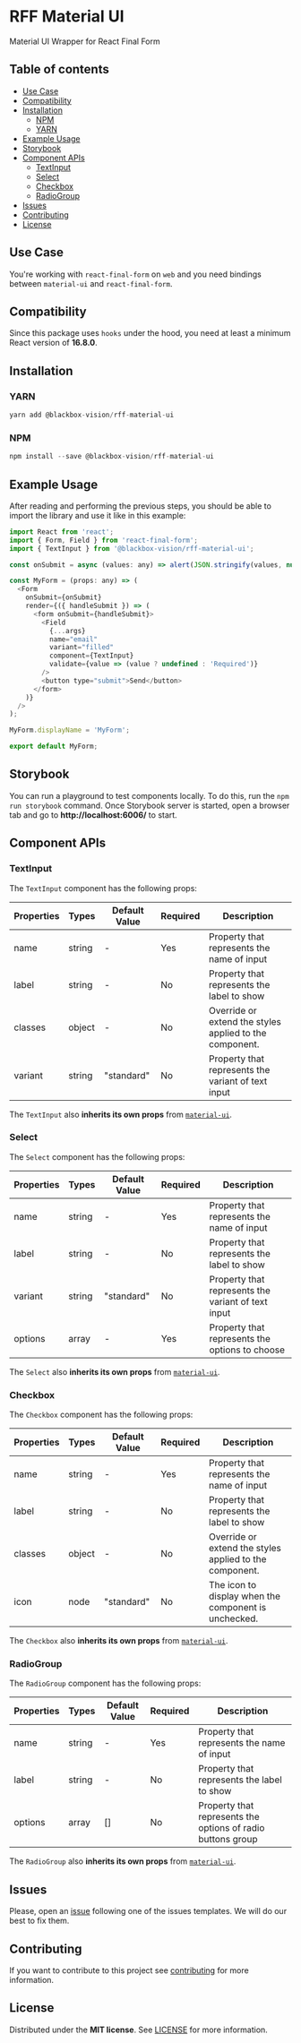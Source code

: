 # RFF Material UI

Material UI Wrapper for React Final Form

## Table of contents

- [Use Case](#use-case)
- [Compatibility](#compatibility)
- [Installation](#installation)
  - [NPM](#npm)
  - [YARN](#yarn)
- [Example Usage](#example-usages)
- [Storybook](#storybook)
- [Component APIs](#component-apis)
  - [TextInput](#textinput)
  - [Select](#select)
  - [Checkbox](#checkbox)
  - [RadioGroup](#radiogroup)
- [Issues](#issues)
- [Contributing](#contributing)
- [License](#license)

## Use Case

You're working with `react-final-form` on `web` and you need bindings between `material-ui` and `react-final-form`.

## Compatibility

Since this package uses `hooks` under the hood, you need at least a minimum React version of **16.8.0**.

## Installation

### YARN

```javascript
yarn add @blackbox-vision/rff-material-ui
```

### NPM

```javascript
npm install --save @blackbox-vision/rff-material-ui
```

## Example Usage

After reading and performing the previous steps, you should be able to import the library and use it like in this example:

```javascript
import React from 'react';
import { Form, Field } from 'react-final-form';
import { TextInput } from '@blackbox-vision/rff-material-ui';

const onSubmit = async (values: any) => alert(JSON.stringify(values, null, 2));

const MyForm = (props: any) => (
  <Form
    onSubmit={onSubmit}
    render={({ handleSubmit }) => (
      <form onSubmit={handleSubmit}>
        <Field
          {...args}
          name="email"
          variant="filled"
          component={TextInput}
          validate={value => (value ? undefined : 'Required')}
        />
        <button type="submit">Send</button>
      </form>
    )}
  />
);

MyForm.displayName = 'MyForm';

export default MyForm;
```

## Storybook

You can run a playground to test components locally. To do this, run the `npm run storybook` command. Once Storybook server is started, open a browser tab and go to **http://localhost:6006/** to start.

## Component APIs

### TextInput

The `TextInput` component has the following props:

| Properties | Types  | Default Value | Required | Description                                             |
| ---------- | ------ | ------------- | -------- | ------------------------------------------------------- |
| name       | string | -             | Yes      | Property that represents the name of input              |
| label      | string | -             | No       | Property that represents the label to show              |
| classes    | object | -             | No       | Override or extend the styles applied to the component. |
| variant    | string | "standard"    | No       | Property that represents the variant of text input      |

The `TextInput` also **inherits its own props** from [`material-ui`](https://material-ui.com/api/text-field/#props).

### Select

The `Select` component has the following props:

| Properties | Types  | Default Value | Required | Description                                        |
| ---------- | ------ | ------------- | -------- | -------------------------------------------------- |
| name       | string | -             | Yes      | Property that represents the name of input         |
| label      | string | -             | No       | Property that represents the label to show         |
| variant    | string | "standard"    | No       | Property that represents the variant of text input |
| options    | array  | -             | Yes      | Property that represents the options to choose     |

The `Select` also **inherits its own props** from [`material-ui`](https://material-ui.com/api/select/#props).

### Checkbox

The `Checkbox` component has the following props:

| Properties | Types  | Default Value | Required | Description                                             |
| ---------- | ------ | ------------- | -------- | ------------------------------------------------------- |
| name       | string | -             | Yes      | Property that represents the name of input              |
| label      | string | -             | No       | Property that represents the label to show              |
| classes    | object | -             | No       | Override or extend the styles applied to the component. |
| icon       | node   | "standard"    | No       | The icon to display when the component is unchecked.    |

The `Checkbox` also **inherits its own props** from [`material-ui`](https://material-ui.com/api/checkbox/#props).

### RadioGroup

The `RadioGroup` component has the following props:

| Properties | Types  | Default Value | Required | Description                                                 |
| ---------- | ------ | ------------- | -------- | ----------------------------------------------------------- |
| name       | string | -             | Yes      | Property that represents the name of input                  |
| label      | string | -             | No       | Property that represents the label to show                  |
| options    | array  | []            | No       | Property that represents the options of radio buttons group |

The `RadioGroup` also **inherits its own props** from [`material-ui`](https://material-ui.com/api/radio-group/#props).

## Issues

Please, open an [issue](https://github.com/BlackBoxVision/react-final-form-helpers/issues) following one of the issues templates. We will do our best to fix them.

## Contributing

If you want to contribute to this project see [contributing](https://github.com/BlackBoxVision/react-final-form-helpers/blob/master/CONTRIBUTING.md) for more information.

## License

Distributed under the **MIT license**. See [LICENSE](https://github.com/BlackBoxVision/react-final-form-helpers/blob/master/LICENSE) for more information.
